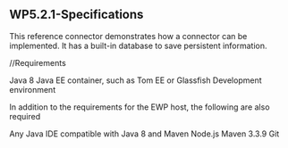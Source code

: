 ## WP5.2.1-Specifications

This reference connector demonstrates how a connector can be implemented. It has a built-in database to save persistent information.

//Requirements

Java 8
Java EE container, such as Tom EE or Glassfish
Development environment

In addition to the requirements for the EWP host, the following are also required

Any Java IDE compatible with Java 8 and Maven
Node.js
Maven 3.3.9
Git
